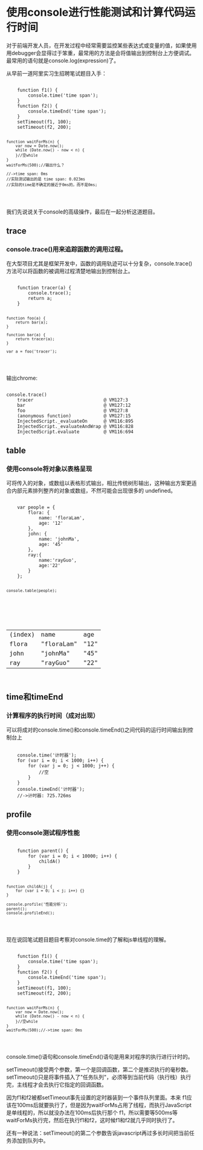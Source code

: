 <h1>使用console进行性能测试和计算代码运行时间</h1>
<p>对于前端开发人员，在开发过程中经常需要监控某些表达式或变量的值，如果使用用debugger会显得过于笨重，最常用的方法是会将值输出到控制台上方便调试。最常用的语句就是console.log(expression)了。</p>
<p>从早前一道阿里实习生招聘笔试题目入手：</p>
<pre><code>
    function f1() {
        console.time('time span');
    }
    function f2() {
        console.timeEnd('time span');
    }
    setTimeout(f1, 100);
    setTimeout(f2, 200);

    function waitForMs(n) {
        var now = Date.now();
        while (Date.now() - now < n) {
        }//空while
    }
    waitForMs(500);//输出什么？

    //->time span: 0ms
    //实际测试输出的是 time span: 0.023ms
    //实际的time是不确定的接近于0ms的，而不是0ms;
</code></pre>
<p>我们先说说关于console的高级操作，最后在一起分析这道题目。</p>
<h2>trace</h2>
<h3>console.trace()用来追踪函数的调用过程。</h3>
<p>在大型项目尤其是框架开发中，函数的调用轨迹可以十分复杂，console.trace()方法可以将函数的被调用过程清楚地输出到控制台上。</p>
<pre><code>
    function tracer(a) {
        console.trace();
        return a;
    }

    function foo(a) {
        return bar(a);
    }

    function bar(a) {
        return tracer(a);
    }

    var a = foo('tracer');
</code></pre>
<p>输出chrome:</p>
<pre><code>
console.trace()
    tracer                          @ VM127:3
    bar                             @ VM127:12
    foo                             @ VM127:8
    (anonymous function)            @ VM127:15
    InjectedScript._evaluateOn      @ VM116:895
    InjectedScript._evaluateAndWrap @ VM116:828
    InjectedScript.evaluate         @ VM116:694
</code></pre>
<h2>table</h2>
<h3>使用console将对象以表格呈现</h3>
<p>可将传入的对象，或数组以表格形式输出，相比传统树形输出，这种输出方案更适合内部元素排列整齐的对象或数组，不然可能会出现很多的 undefined。</p>
<pre><code>
    var people = {
        flora: {
            name: 'floraLam',
            age: '12'
        },
        john: {
            name: 'johnMa',
            age: '45'
        },
        ray:{
            name:'rayGuo',
            age:'22'
        }
    };

    console.table(people);
</code></pre>
<pre><code>
    <table>
        <tr>
            <td>(index)</td>
            <td>name</td>
            <td>age</td>
        </tr>
        <tr>
            <td>flora</td>
            <td>"floraLam"</td>
            <td>"12"</td>
        </tr>
        <tr>
            <td>john</td>
            <td>"johnMa"</td>
            <td>"45"</td>
        </tr>
        <tr>
            <td>ray</td>
            <td>"rayGuo"</td>
            <td>"22"</td>
        </tr>
    </table>
</code></pre>
<h2>time和timeEnd</h2>
<h3>计算程序的执行时间（成对出现）</h3>
<p>可以将成对的console.time()和console.timeEnd()之间代码的运行时间输出到控制台上</p>
<pre><code>
    console.time('计时器');
    for (var i = 0; i < 1000; i++) {
        for (var j = 0; j < 1000; j++) {
            //空
        }
    }
    console.timeEnd('计时器');
    //->计时器: 725.726ms
</code></pre>
<h2>profile</h2>
<h3>使用console测试程序性能</h3>
<pre><code>
    function parent() {
        for (var i = 0; i < 10000; i++) {
            childA()
        }
    }

    function childA(j) {
        for (var i = 0; i < j; i++) {}
    }

    console.profile('性能分析');
    parent();
    console.profileEnd();
</code></pre>
<p>现在说回笔试题目题目考察对console.time的了解和js单线程的理解。</p>
<pre><code>
    function f1() {
        console.time('time span');
    }
    function f2() {
        console.timeEnd('time span');
    }
    setTimeout(f1, 100);
    setTimeout(f2, 200);

    function waitForMs(n) {
        var now = Date.now();
        while (Date.now() - now < n) {
        }//空while
    }
    waitForMs(500);//->time span: 0ms
</code></pre>
<p>console.time()语句和console.timeEnd()语句是用来对程序的执行进行计时的。</p>
<p>setTimeout()接受两个参数，第一个是回调函数，第二个是推迟执行的毫秒数。setTimeout()只是将事件插入了"任务队列"，必须等到当前代码（执行栈）执行完，主线程才会去执行它指定的回调函数。</p>
<p>因为f1和f2被都setTimeout事先设置的定时器装到一个事件队列里面。本来 f1应该在100ms后就要执行了，但是因为waitForMs占用了线程，而执行JavaScript是单线程的，所以就没办法在100ms后执行那个 f1，所以需要等500ms等waitForMs执行完，然后在执行f1和f2，这时候f1和f2就几乎同时执行了。</p>
<p>还有一种说法：setTimeout()的第二个参数告诉javascript再过多长时间把当前任务添加到队列中。</p>